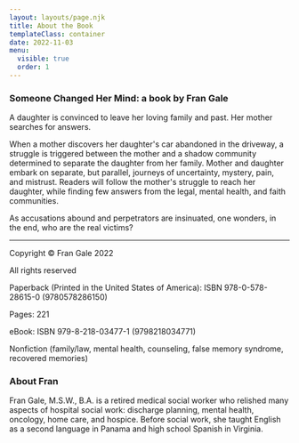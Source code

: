 ```yaml
---
layout: layouts/page.njk
title: About the Book
templateClass: container
date: 2022-11-03
menu:
  visible: true
  order: 1
---
```



### Someone Changed Her Mind: a book by Fran Gale

A daughter is convinced to leave her loving family and past. Her mother searches for answers.

When a mother discovers her daughter's car abandoned in the driveway, a struggle is triggered between the mother and a shadow community determined to separate the daughter from her family. Mother and daughter embark on separate, but parallel, journeys of uncertainty, mystery, pain, and mistrust. Readers will follow the mother's struggle to reach her daughter, while finding few answers from the legal, mental health, and faith communities.

As accusations abound and perpetrators are insinuated, one wonders, in the end, who are the real victims?

------

Copyright © Fran Gale 2022

All rights reserved

Paperback (Printed in the United States of America): ISBN 978-0-578-28615-0 (9780578286150)

Pages: 221

eBook: ISBN 979-8-218-03477-1 (9798218034771)

Nonfiction (family/law, mental health, counseling, false memory syndrome, recovered memories)

### About Fran

Fran Gale, M.S.W., B.A. is a retired medical social worker who relished many aspects of hospital social work: discharge planning, mental health, oncology, home care, and hospice. Before social work, she taught English as a second language in Panama and high school Spanish in Virginia.
